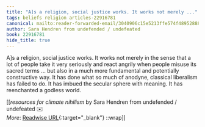 ```yaml
---
title: "A]s a religion, social justice works. It works not merely ..."
tags: beliefs religion articles-22916781
canonical: mailto:reader-forwarded-email/3040906c15e5213ffe574f489528882f
author: Sara Hendren from undefended / undefeated
book: 22916781
hide_title: true
---
```


A]s a religion, social justice works. It works not merely in the sense that a lot of people take it very seriously and react angrily when people misuse its sacred terms … but also in a much more fundamental and potentially constructive way. It has done what so much of anodyne, classical liberalism has failed to do. It has imbued the secular sphere with meaning. It has reenchanted a godless world.


[[<cite>_resources for climate nihilism_</cite> by Sara Hendren from undefended / undefeated ✉️<br>
_More_: [Readwise URL](https://readwise.io/open/449995317){:target="_blank"}
::wrap]]